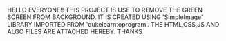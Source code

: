HELLO EVERYONE!! THIS PROJECT IS USE TO REMOVE THE GREEN SCREEN FROM BACKGROUND. IT IS CREATED USING 'SimpleImage' LIBRARY IMPORTED FROM 'dukelearntoprogram'. THE HTML,CSS,JS AND ALGO FILES ARE ATTACHED HEREBY. THANKS